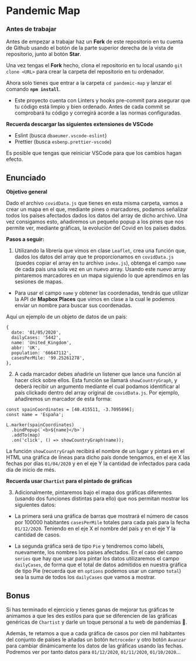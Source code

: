 # Pandemic Map

### Antes de trabajar

Antes de empezar a trabajar haz un **Fork** de este repositorio en tu cuenta de Github usando el botón de la parte superior derecha de la vista de repositorio, junto al botón **Star**.

Una vez tengas el **Fork** hecho, clona el repositorio en tu local usando `git clone <URL>` para crear la carpeta del repositorio en tu ordenador.

Ahora solo tienes que entrar a la carpeta `cd pandemic-map` y lanzar el comando **`npm install`**.

- Este proyecto cuenta con Linters y hooks pre-commit para asegurar que tu código está limpio y bien ordenado. Antes de cada commit se comprobará tu código y corregirá acorde a las normas configuradas.

**Recuerda descargar las siguientes extensiones de VSCode**

- Eslint (busca `dbaeumer.vscode-eslint`)
- Prettier (busca `esbenp.prettier-vscode`)

Es posible que tengas que reiniciar VSCode para que los cambios hagan efecto.

## Enunciado

**Objetivo general**

Dado el archivo `covidData.js` que tienes en esta misma carpeta, vamos a crear un mapa en el que, mediante pines o marcadores, podamos señalizar todos los países afectados dados los datos del array de dicho archivo. Una vez consigamos esto, añadiremos un pequeño popup a los pines que nos permite ver, mediante gráficas, la evolución del Covid en los países dados.

**Pasos a seguir:**

1. Utilizando la librería que vimos en clase `Leaflet`, crea una función que, dados los datos del array que te proporcionamos en `covidData.js` (puedes copiar el array en tu archivo `index.js`), obtenga el campo `name` de cada país una sola vez en un nuevo array. Usando este nuevo array pintaremos marcadores en un mapa siguiendo lo que aprendimos en las sesiones de mapas.

- Para usar el campo `name` y obtener las coordenadas, tendrás que utilizar la API de **Mapbox Places** que vimos en clase a la cual le podemos enviar un nombre para buscar sus coordenadas.

Aquí un ejemplo de un objeto de datos de un país:

```
{
  date: '01/05/2020',
  dailyCases: '5442',
  name: 'United_Kingdom',
  abbr: 'UK',
  population: '66647112',
  casesPerMile: '99.25261278',
},
```

2. A cada marcador debes añadirle un listener que lance una función al hacer click sobre ellos. Esta función se llamará `showCountryGraph`, y deberá recibir un argumento mediante el cual podamos identificar al país clickado dentro del array original de `covidData.js`. Por ejemplo, añadiremos un marcador de esta forma:

```
const spainCoordinates = [40.415511, -3.7095896];
const name = 'España';

L.marker(spainCoordinates)
  .bindPopup(`<b>${name}</b>`)
  .addTo(map)
  .on('click', () => showCountryGraph(name));
```

La función `showCountryGraph` recibirá el nombre de un lugar y pintará en el HTML una gráfica de líneas para dicho país donde tengamos, en el eje X las fechas por días `01/04/2020` y en el eje Y la cantidad de infectados para cada día de inicio de més.

**Recuerda usar `Chartist` para el pintado de gráficas**

3. Adicionalmente, pintaremos bajo el mapa dos gráficas diferentes (usando dos funciones distintas para ello) que nos permitan mostrar los siguientes datos:

- La primera será una gráfica de barras que mostrará el número de casos por 100000 habitantes `casesPerMile` totales para cada país para la fecha `01/12/2020`. Teniendo en el eje X el nombre del país y en el eje Y la cantidad de casos.

- La segunda gráfica será de tipo `Pie` y tendremos como labels, nuevamente, los nombres los países afectados. En el caso del campo `series` que hay que usar para pintar los datos utilizaremos el campo `dailyCases`, de forma que el total de datos admitidos en nuestra gráfica de tipo Pie (recuerda que en `options` podemos usar un campo `total`) sea la suma de todos los `dailyCases` que vamos a mostrar.

## Bonus

Si has terminado el ejercicio y tienes ganas de mejorar tus gráficas te animamos a que les des estilos para que se diferencien de las gráficas genéricas de `Chartist` y darle un toque personal a tu web de pandemias 🎨.

Además, te retamos a que a cada gráfica de casos por cien mil habitantes del conjunto de países le añadas un botón `Retroceder` y otro botón `Avanzar` para cambiar dinámicamente los datos de las gráficas usando las fechas. Podremos ver por tanto datos para `01/12/2020`, `01/11/2020`, `01/10/2020`...

